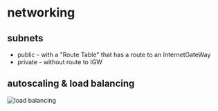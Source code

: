 # networking
## subnets
* public - with a "Route Table" that has a route to an InternetGateWay
* private - without route to IGW

## autoscaling & load balancing
![load balancing](https://drive.google.com/file/d/1-oQsTivqkXEuLibHvSYfq7gGXkXAJ5jx/view?usp=share_link)